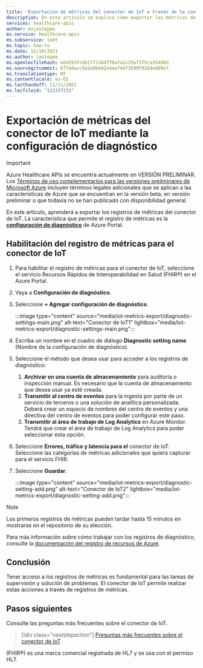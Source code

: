 ```yaml
---
title: 'Exportación de métricas del conector de IoT a través de la configuración de diagnóstico: API de Azure Healthcare'
description: En este artículo se explica cómo exportar las métricas de IoT Connector mediante la configuración de diagnóstico.
services: healthcare-apis
author: msjasteppe
ms.service: healthcare-apis
ms.subservice: iomt
ms.topic: how-to
ms.date: 11/10/2021
ms.author: jasteppe
ms.openlocfilehash: eda593fcbb1f7116d7f6a7a1c29af375ca354d6b
ms.sourcegitcommit: 677e8acc9a2e8b842e4aef4472599f9264e989e7
ms.translationtype: MT
ms.contentlocale: es-ES
ms.lasthandoff: 11/11/2021
ms.locfileid: "132337232"
---
```

# <a name="export-iot-connector-metrics-through-diagnostic-settings"></a>Exportación de métricas del conector de IoT mediante la configuración de diagnóstico

> [!IMPORTANT]
> Azure Healthcare APIs se encuentra actualmente en VERSIÓN PRELIMINAR. Los [Términos de uso complementarios para las versiones preliminares de Microsoft Azure](https://azure.microsoft.com/support/legal/preview-supplemental-terms/) incluyen términos legales adicionales que se aplican a las características de Azure que se encuentran en la versión beta, en versión preliminar o que todavía no se han publicado con disponibilidad general.

En este artículo, aprenderá a exportar los registros de métricas del conector de IoT. La característica que permite el registro de métricas es la [**configuración de diagnóstico**](../../azure-monitor/essentials/diagnostic-settings.md) de Azure Portal. 

## <a name="enable-metrics-logging-for-iot-connector"></a>Habilitación del registro de métricas para el conector de IoT
1. Para habilitar el registro de métricas para el conector de IoT, seleccione el servicio Recursos Rápidos de Interoperabilidad en Salud (FHIR&#174;) en el Azure Portal. 

2. Vaya a **Configuración de diagnóstico**. 

3. Seleccione **+ Agregar configuración de diagnóstico**.

   :::image type="content" source="media/iot-metrics-export/diagnostic-settings-main.png" alt-text="Conector de IoT1" lightbox="media/iot-metrics-export/diagnostic-settings-main.png"::: 

4. Escriba un nombre en el cuadro de diálogo **Diagnostic setting name** (Nombre de la configuración de diagnóstico).

5. Seleccione el método que desea usar para acceder a los registros de diagnóstico:

    1. **Archivar en una cuenta de almacenamiento** para auditoría o inspección manual. Es necesario que la cuenta de almacenamiento que desea usar ya esté creada.
    2. **Transmitir al centro de eventos** para la ingesta por parte de un servicio de terceros o una solución de analítica personalizada. Deberá crear un espacio de nombres del centro de eventos y una directiva del centro de eventos para poder configurar este paso.
    3. **Transmitir al área de trabajo de Log Analytics** en Azure Monitor. Tendrá que crear el área de trabajo de Log Analytics para poder seleccionar esta opción.

6. Seleccione **Errores, tráfico y latencia para el** conector de IoT.  Seleccione las categorías de métricas adicionales que quiera capturar para el servicio FHIR.

7. Seleccione **Guardar**.

   :::image type="content" source="media/iot-metrics-export/diagnostic-setting-add.png" alt-text="Conector de IoT2" lightbox="media/iot-metrics-export/diagnostic-setting-add.png":::

> [!Note] 
> Los primeros registros de métricas pueden tardar hasta 15 minutos en mostrarse en el repositorio de su elección.  
 
Para más información sobre cómo trabajar con los registros de diagnóstico, consulte la [documentación del registro de recursos de Azure](../../azure-monitor/essentials/platform-logs-overview.md).

## <a name="conclusion"></a>Conclusión 
Tener acceso a los registros de métricas es fundamental para las tareas de supervisión y solución de problemas.  El conector de IoT permite realizar estas acciones a través de registros de métricas. 

## <a name="next-steps"></a>Pasos siguientes

Consulte las preguntas más frecuentes sobre el conector de IoT.

>[!div class="nextstepaction"]
>[Preguntas más frecuentes sobre el conector de IoT](iot-connector-faqs.md)

(FHIR&#174;) es una marca comercial registrada de HL7 y se usa con el permiso HL7.
